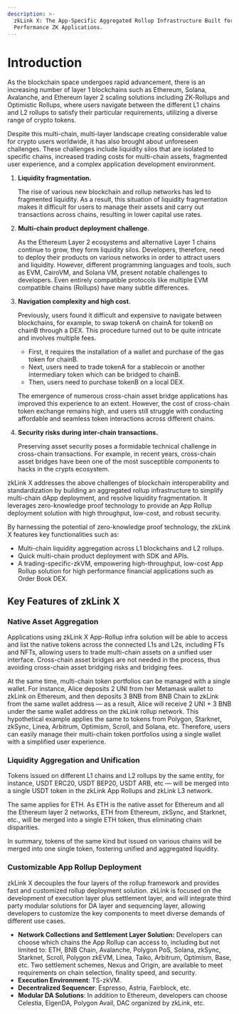 ```yaml
---
description: >-
  zkLink X: The App-Specific Aggregated Rollup Infrastructure Built for High
  Performance ZK Applications.
---
```


# Introduction

As the blockchain space undergoes rapid advancement, there is an increasing number of layer 1 blockchains such as Ethereum, Solana, Avalanche, and Ethereum layer 2 scaling solutions including ZK-Rollups and Optimistic Rollups, where users navigate between the different L1 chains and L2 rollups to satisfy their particular requirements, utilizing a diverse range of crypto tokens.

Despite this multi-chain, multi-layer landscape creating considerable value for crypto users worldwide, it has also brought about unforeseen challenges. These challenges include liquidity silos that are isolated to specific chains, increased trading costs for multi-chain assets, fragmented user experience, and a complex application development environment.

1.  **Liquidity fragmentation.**

    The rise of various new blockchain and rollup networks has led to fragmented liquidity. As a result, this situation of liquidity fragmentation makes it difficult for users to manage their assets and carry out transactions across chains, resulting in lower capital use rates.
2.  **Multi-chain product deployment challenge**.

    As the Ethereum Layer 2 ecosystems and alternative Layer 1 chains continue to grow, they form liquidity silos. Developers, therefore, need to deploy their products on various networks in order to attract users and liquidity. However, different programming languages and tools, such as EVM, CairoVM, and Solana VM, present notable challenges to developers. Even entirely compatible protocols like multiple EVM compatible chains (Rollups) have many subtle differences.
3.  **Navigation complexity and high cost.**

    Previously, users found it difficult and expensive to navigate between blockchains, for example, to swap tokenA on chainA for tokenB on chainB through a DEX. This procedure turned out to be quite intricate and involves multiple fees.

    * First, it requires the installation of a wallet and purchase of the gas token for chainB.
    * Next, users need to trade tokenA for a stablecoin or another intermediary token which can be bridged to chainB.
    * Then, users need to purchase tokenB on a local DEX.

    The emergence of numerous cross-chain asset bridge applications has improved this experience to an extent. However, the cost of cross-chain token exchange remains high, and users still struggle with conducting affordable and seamless token interactions across different chains.
4.  **Security risks during inter-chain transactions.**

    Preserving asset security poses a formidable technical challenge in cross-chain transactions. For example, in recent years, cross-chain asset bridges have been one of the most susceptible components to hacks in the crypts ecosystem.

zkLink X addresses the above challenges of blockchain interoperability and standardization by building an aggregated rollup infrastructure to simplify multi-chain dApp deployment, and resolve liquidity fragmentation. It leverages zero-knowledge proof technology to provide an App Rollup deployment solution with high throughput, low-cost, and robust security.

By harnessing the potential of zero-knowledge proof technology, the zkLink X features key functionalities such as:

* Multi-chain liquidity aggregation across L1 blockchains and L2 rollups.
* Quick multi-chain product deployment with SDK and APIs.
* A trading-specific-zkVM, empowering high-throughput, low-cost App Rollup solution for high performance financial applications such as Order Book DEX.

## Key Features of zkLink X

### Native Asset Aggregation

Applications using zkLink X App-Rollup infra solution will be able to access and list the native tokens across the connected L1s and L2s, including FTs and NFTs, allowing users to trade multi-chain assets on a unified user interface. Cross-chain asset bridges are not needed in the process, thus avoiding cross-chain asset bridging risks and bridging fees.

At the same time, multi-chain token portfolios can be managed with a single wallet. For instance, Alice deposits 2 UNI from her Metamask wallet to zkLink on Ethereum, and then deposits 3 BNB from BNB Chain to zkLink from the same wallet address — as a result, Alice will receive 2 UNI + 3 BNB under the same wallet address on the zkLink rollup network. This hypothetical example applies the same to tokens from Polygon, Starknet, zkSync, Linea, Arbitrum, Optimism, Scroll, and Solana, etc. Therefore, users can easily manage their multi-chain token portfolios using a single wallet with a simplified user experience.

### Liquidity Aggregation and Unification

Tokens issued on different L1 chains and L2 rollups by the same entity, for instance, USDT ERC20, USDT BEP20, USDT ARB, etc — will be merged into a single USDT token in the zkLink App Rollups and zkLink L3 network.

The same applies for ETH. As ETH is the native asset for Ethereum and all the Ethereum layer 2 networks, ETH from Ethereum, zkSync, and Starknet, etc., will be merged into a single ETH token, thus eliminating chain disparities.

In summary, tokens of the same kind but issued on various chains will be merged into one single token, fostering unified and aggregated liquidity.

### Customizable App Rollup Deployment

zkLink X decouples the four layers of the rollup framework and provides fast and customized rollup deployment solution. zkLink is focused on the development of execution layer plus settlement layer, and will integrate third party modular solutions for DA layer and sequencing layer, allowing developers to customize the key components to meet diverse demands of different use cases.

* **Network Collections and Settlement Layer Solution:** Developers can choose which chains the App Rollup can access to, including but not limited to: ETH, BNB Chain, Avalanche, Polygon PoS, Solana, zkSync, Starknet, Scroll, Polygon zkEVM, Linea, Taiko, Arbitrum, Optimism, Base, etc. Two settlement schemes, Nexus and Origin, are available to meet requirements on chain selection, finality speed, and security.
* **Execution Environment**: TS-zkVM.
* **Decentralized Sequencer**: Espresso, Astria, Fairblock, etc.
* **Modular DA Solutions**: In addition to Ethereum, developers can choose Celestia, EigenDA, Polygon Avail, DAC organized by zkLink, etc.


